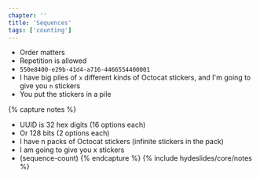```yaml
---
chapter: ''
title: 'Sequences'
tags: ['counting']
---
```


<ul>
  <li class="fragment"><div class="deflate">Order matters</div></li>
  <li class="fragment"><div class="deflate">Repetition is allowed</div></li>
  <li class="fragment"><div class="deflate"><code>550e8400-e29b-41d4-a716-4466554400001</code></div></li>
  <li class="fragment"><div class="deflate">I have big piles of <code>x</code> different kinds of Octocat stickers, and I'm going to give you <code>n</code> stickers</div></li>
  <li class="fragment"><div class="deflate">You put the stickers in a pile</div></li>
</ul>

{% capture notes %}
* UUID is 32 hex digits (16 options each)
* Or 128 bits (2 options each)
* I have n packs of Octocat stickers (infinite stickers in the pack)
* I am going to give you x stickers
* (sequence-count)
{% endcapture %}
{% include hydeslides/core/notes %}
